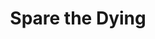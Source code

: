 ---
title: "Spare the Dying"
permalink: /spells/spare-the-dying/
tags:
  - Spell
  - Cantrip
  - Necromancy
available_for:
  - Cleric
level: "Cantrip"
school: "Necromancy"
range: "Touch"
comp:
  - V
  - S
description: |
  You touch a living creature that has 0 hit points. The creature becomes stable. This spell has no effect on undead or constructs.
excerpt: "You touch a living creature that has 0 hit points."
source: "Basic Rules"
---